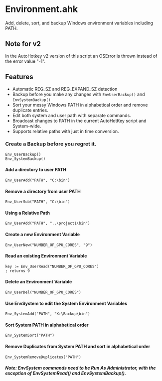 # Environment.ahk
Add, delete, sort, and backup Windows environment variables including PATH.

## Note for v2
In the AutoHotkey v2 version of this script an OSError is thrown instead of the error value "-1".

## Features

* Automatic REG_SZ and REG_EXPAND_SZ detection
* Backup before you make any changes with `EnvUserBackup()` and `EnvSystemBackup()`
* Sort your messy Windows PATH in alphabetical order and remove duplicate entries.
* Edit both system and user path with separate commands.
* Broadcast changes to PATH in the current AutoHotKey script and System-wide.
* Supports relative paths with just in time conversion.

### Create a Backup before you regret it.
    Env_UserBackup()
    Env_SystemBackup()

#### Add a directory to user PATH
    Env_UserAdd("PATH", "C:\bin")

#### Remove a directory from user PATH
    Env_UserSub("PATH", "C:\bin")

#### Using a Relative Path
    Env_UserAdd("PATH", "..\project1\bin")

#### Create a new Environment Variable
    Env_UserNew("NUMBER_OF_GPU_CORES", "9")

#### Read an existing Environment Variable
    key := Env_UserRead("NUMBER_OF_GPU_CORES")
    ; returns 9

#### Delete an Environment Variable
    Env_UserDel("NUMBER_OF_GPU_CORES")

#### Use EnvSystem to edit the System Environment Variables
    Env_SystemAdd("PATH", "X:\Backup\bin")

#### Sort System PATH in alphabetical order
    Env_SystemSort("PATH")

#### Remove Duplicates from System PATH and sort in alphabetical order
    Env_SystemRemoveDuplicates("PATH")

##### Note: EnvSystem commands need to be Run As Administrator, with the exception of EnvSystemRead() and EnvSystemBackup().
